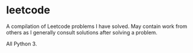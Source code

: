 # leetcode
A compilation of Leetcode problems I have solved. May contain work from others as I generally consult solutions after solving a problem.

All Python 3.
